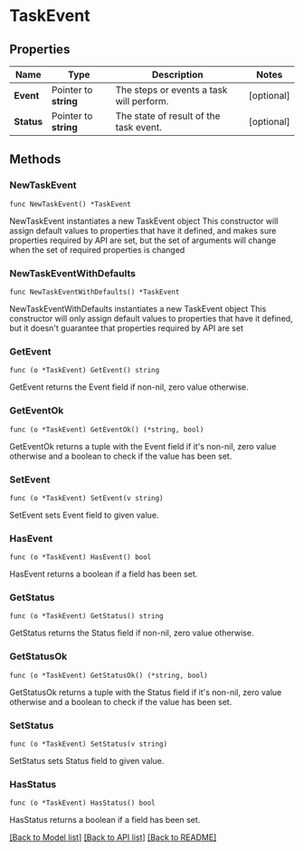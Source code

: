 # TaskEvent

## Properties

Name | Type | Description | Notes
------------ | ------------- | ------------- | -------------
**Event** | Pointer to **string** | The steps or events a task will perform. | [optional] 
**Status** | Pointer to **string** | The state of result of the task event. | [optional] 

## Methods

### NewTaskEvent

`func NewTaskEvent() *TaskEvent`

NewTaskEvent instantiates a new TaskEvent object
This constructor will assign default values to properties that have it defined,
and makes sure properties required by API are set, but the set of arguments
will change when the set of required properties is changed

### NewTaskEventWithDefaults

`func NewTaskEventWithDefaults() *TaskEvent`

NewTaskEventWithDefaults instantiates a new TaskEvent object
This constructor will only assign default values to properties that have it defined,
but it doesn't guarantee that properties required by API are set

### GetEvent

`func (o *TaskEvent) GetEvent() string`

GetEvent returns the Event field if non-nil, zero value otherwise.

### GetEventOk

`func (o *TaskEvent) GetEventOk() (*string, bool)`

GetEventOk returns a tuple with the Event field if it's non-nil, zero value otherwise
and a boolean to check if the value has been set.

### SetEvent

`func (o *TaskEvent) SetEvent(v string)`

SetEvent sets Event field to given value.

### HasEvent

`func (o *TaskEvent) HasEvent() bool`

HasEvent returns a boolean if a field has been set.

### GetStatus

`func (o *TaskEvent) GetStatus() string`

GetStatus returns the Status field if non-nil, zero value otherwise.

### GetStatusOk

`func (o *TaskEvent) GetStatusOk() (*string, bool)`

GetStatusOk returns a tuple with the Status field if it's non-nil, zero value otherwise
and a boolean to check if the value has been set.

### SetStatus

`func (o *TaskEvent) SetStatus(v string)`

SetStatus sets Status field to given value.

### HasStatus

`func (o *TaskEvent) HasStatus() bool`

HasStatus returns a boolean if a field has been set.


[[Back to Model list]](../README.md#documentation-for-models) [[Back to API list]](../README.md#documentation-for-api-endpoints) [[Back to README]](../README.md)


